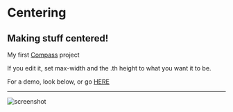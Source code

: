 # Centering

## Making stuff centered!

My first [Compass](https://github.com/Compass/compass) project

If you edit it, set max-width and the .th height to what you want it to be.

For a demo, look below, or go [HERE](http://smuns.ch/centering)

----

![screenshot](http://smuns.ch/Centering.png)
